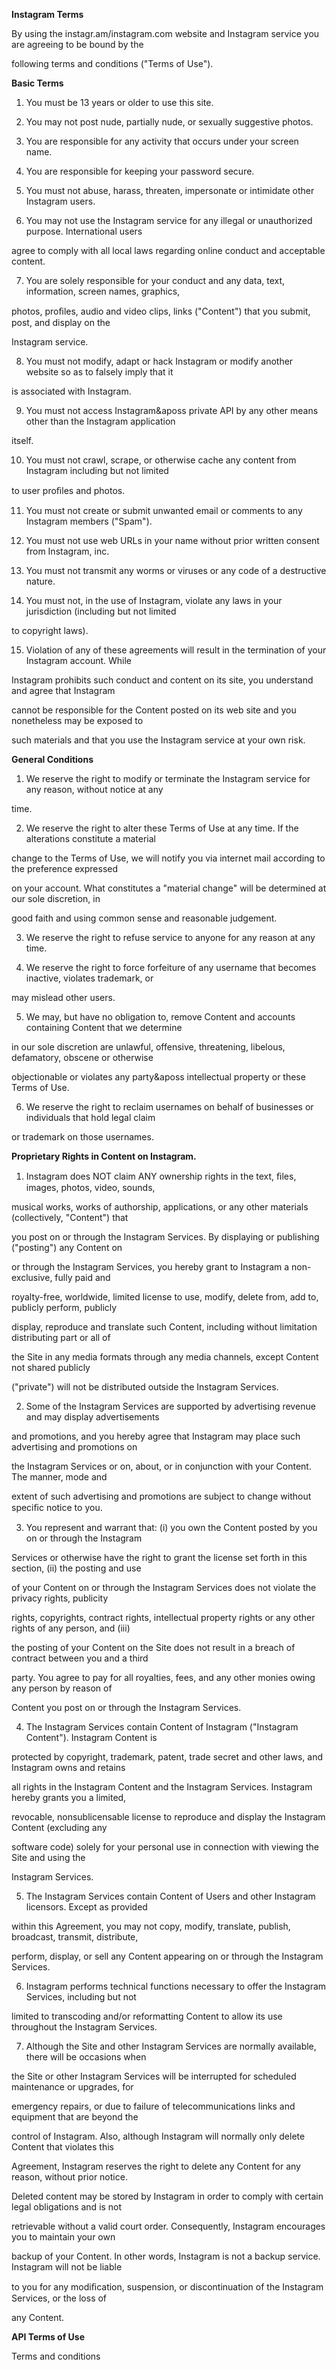 **Instagram Terms**

By using the instagr.am/instagram.com website and Instagram service you are agreeing to be bound by the

following terms and conditions ("Terms of Use").

**Basic Terms**

1. You must be 13 years or older to use this site.

2. You may not post nude, partially nude, or sexually suggestive photos.

3. You are responsible for any activity that occurs under your screen name.

4. You are responsible for keeping your password secure.

5. You must not abuse, harass, threaten, impersonate or intimidate other Instagram users.

6. You may not use the Instagram service for any illegal or unauthorized purpose. International users

agree to comply with all local laws regarding online conduct and acceptable content.

7. You are solely responsible for your conduct and any data, text, information, screen names, graphics,

photos, proﬁles, audio and video clips, links ("Content") that you submit, post, and display on the

Instagram service.

8. You must not modify, adapt or hack Instagram or modify another website so as to falsely imply that it

is associated with Instagram.

9. You must not access Instagram&aposs private API by any other means other than the Instagram application

itself.

10. You must not crawl, scrape, or otherwise cache any content from Instagram including but not limited

to user proﬁles and photos.

11. You must not create or submit unwanted email or comments to any Instagram members ("Spam").

12. You must not use web URLs in your name without prior written consent from Instagram, inc.

13. You must not transmit any worms or viruses or any code of a destructive nature.

14. You must not, in the use of Instagram, violate any laws in your jurisdiction (including but not limited

to copyright laws).

15. Violation of any of these agreements will result in the termination of your Instagram account. While

Instagram prohibits such conduct and content on its site, you understand and agree that Instagram

cannot be responsible for the Content posted on its web site and you nonetheless may be exposed to

such materials and that you use the Instagram service at your own risk.

**General Conditions**

1. We reserve the right to modify or terminate the Instagram service for any reason, without notice at any

time.

2. We reserve the right to alter these Terms of Use at any time. If the alterations constitute a material

change to the Terms of Use, we will notify you via internet mail according to the preference expressed

on your account. What constitutes a "material change" will be determined at our sole discretion, in

good faith and using common sense and reasonable judgement.

3. We reserve the right to refuse service to anyone for any reason at any time.

4. We reserve the right to force forfeiture of any username that becomes inactive, violates trademark, or

may mislead other users.

5. We may, but have no obligation to, remove Content and accounts containing Content that we determine

in our sole discretion are unlawful, offensive, threatening, libelous, defamatory, obscene or otherwise

objectionable or violates any party&aposs intellectual property or these Terms of Use.

6. We reserve the right to reclaim usernames on behalf of businesses or individuals that hold legal claim

or trademark on those usernames.

**Proprietary Rights in Content on Instagram.**

1. Instagram does NOT claim ANY ownership rights in the text, ﬁles, images, photos, video, sounds,

musical works, works of authorship, applications, or any other materials (collectively, "Content") that

you post on or through the Instagram Services. By displaying or publishing ("posting") any Content on

or through the Instagram Services, you hereby grant to Instagram a non-exclusive, fully paid and

royalty-free, worldwide, limited license to use, modify, delete from, add to, publicly perform, publicly

display, reproduce and translate such Content, including without limitation distributing part or all of

the Site in any media formats through any media channels, except Content not shared publicly

("private") will not be distributed outside the Instagram Services.

2. Some of the Instagram Services are supported by advertising revenue and may display advertisements

and promotions, and you hereby agree that Instagram may place such advertising and promotions on

the Instagram Services or on, about, or in conjunction with your Content. The manner, mode and

extent of such advertising and promotions are subject to change without speciﬁc notice to you.

3. You represent and warrant that: (i) you own the Content posted by you on or through the Instagram

Services or otherwise have the right to grant the license set forth in this section, (ii) the posting and use

of your Content on or through the Instagram Services does not violate the privacy rights, publicity

rights, copyrights, contract rights, intellectual property rights or any other rights of any person, and (iii)

the posting of your Content on the Site does not result in a breach of contract between you and a third

party. You agree to pay for all royalties, fees, and any other monies owing any person by reason of

Content you post on or through the Instagram Services.

4. The Instagram Services contain Content of Instagram ("Instagram Content"). Instagram Content is

protected by copyright, trademark, patent, trade secret and other laws, and Instagram owns and retains

all rights in the Instagram Content and the Instagram Services. Instagram hereby grants you a limited,

revocable, nonsublicensable license to reproduce and display the Instagram Content (excluding any

software code) solely for your personal use in connection with viewing the Site and using the

Instagram Services.

5. The Instagram Services contain Content of Users and other Instagram licensors. Except as provided

within this Agreement, you may not copy, modify, translate, publish, broadcast, transmit, distribute,

perform, display, or sell any Content appearing on or through the Instagram Services.

6. Instagram performs technical functions necessary to offer the Instagram Services, including but not

limited to transcoding and/or reformatting Content to allow its use throughout the Instagram Services.

7. Although the Site and other Instagram Services are normally available, there will be occasions when

the Site or other Instagram Services will be interrupted for scheduled maintenance or upgrades, for

emergency repairs, or due to failure of telecommunications links and equipment that are beyond the

control of Instagram. Also, although Instagram will normally only delete Content that violates this

Agreement, Instagram reserves the right to delete any Content for any reason, without prior notice.

Deleted content may be stored by Instagram in order to comply with certain legal obligations and is not

retrievable without a valid court order. Consequently, Instagram encourages you to maintain your own

backup of your Content. In other words, Instagram is not a backup service. Instagram will not be liable

to you for any modiﬁcation, suspension, or discontinuation of the Instagram Services, or the loss of

any Content.

**API Terms of Use**

Terms and conditions

